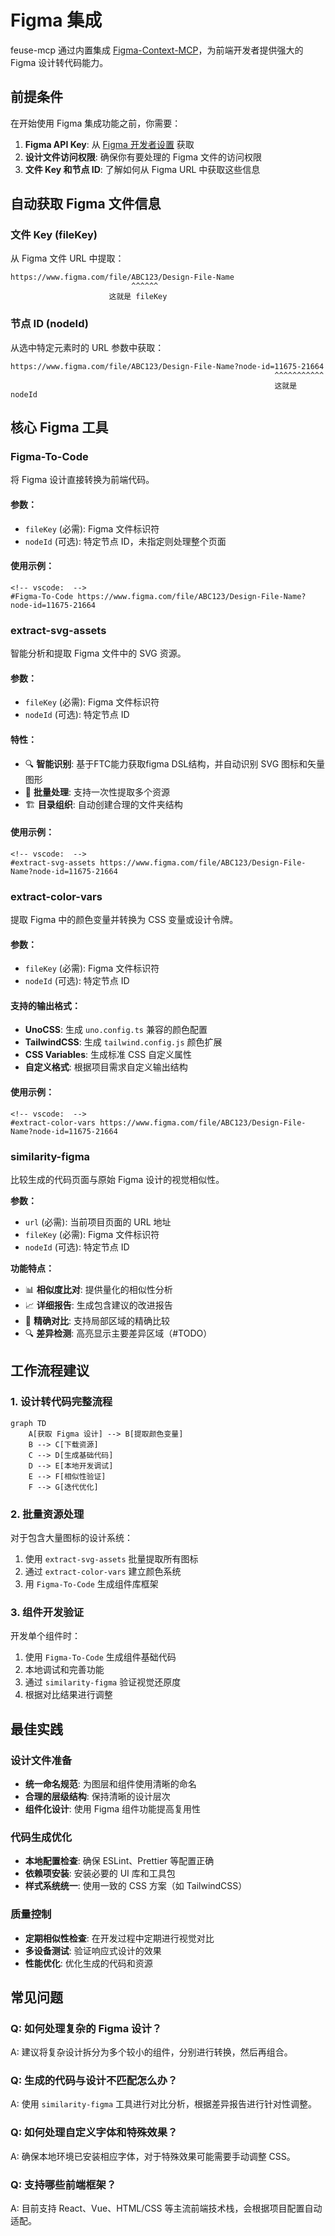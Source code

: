 # Figma 集成

feuse-mcp 通过内置集成 [Figma-Context-MCP](https://github.com/GLips/Figma-Context-MCP/discussions)，为前端开发者提供强大的 Figma 设计转代码能力。

## 前提条件

在开始使用 Figma 集成功能之前，你需要：

1. **Figma API Key**: 从 [Figma 开发者设置](https://www.figma.com/developers/api#authentication) 获取
2. **设计文件访问权限**: 确保你有要处理的 Figma 文件的访问权限
3. **文件 Key 和节点 ID**: 了解如何从 Figma URL 中获取这些信息

## 自动获取 Figma 文件信息

### 文件 Key (fileKey)
从 Figma 文件 URL 中提取：
```
https://www.figma.com/file/ABC123/Design-File-Name
                           ^^^^^^
                      这就是 fileKey
```

### 节点 ID (nodeId)
从选中特定元素时的 URL 参数中获取：
```
https://www.figma.com/file/ABC123/Design-File-Name?node-id=11675-21664
                                                           ^^^^^^^^^^^
                                                           这就是 nodeId
```

## 核心 Figma 工具

### Figma-To-Code
将 Figma 设计直接转换为前端代码。

#### **参数：**
- `fileKey` (必需): Figma 文件标识符
- `nodeId` (可选): 特定节点 ID，未指定则处理整个页面


#### **使用示例：**

```
<!-- vscode:  -->
#Figma-To-Code https://www.figma.com/file/ABC123/Design-File-Name?node-id=11675-21664
```


### extract-svg-assets
智能分析和提取 Figma 文件中的 SVG 资源。

#### **参数：**
- `fileKey` (必需): Figma 文件标识符
- `nodeId` (可选): 特定节点 ID

#### **特性：**
- 🔍 **智能识别**: 基于FTC能力获取figma DSL结构，并自动识别 SVG 图标和矢量图形
- 📁 **批量处理**: 支持一次性提取多个资源
- 🏗️ **目录组织**: 自动创建合理的文件夹结构

#### **使用示例：**

```
<!-- vscode:  -->
#extract-svg-assets https://www.figma.com/file/ABC123/Design-File-Name?node-id=11675-21664
```

### extract-color-vars
提取 Figma 中的颜色变量并转换为 CSS 变量或设计令牌。

#### **参数：**
- `fileKey` (必需): Figma 文件标识符
- `nodeId` (可选): 特定节点 ID

#### **支持的输出格式：**
- **UnoCSS**: 生成 `uno.config.ts` 兼容的颜色配置
- **TailwindCSS**: 生成 `tailwind.config.js` 颜色扩展
- **CSS Variables**: 生成标准 CSS 自定义属性
- **自定义格式**: 根据项目需求自定义输出结构

#### **使用示例：**

```
<!-- vscode:  -->
#extract-color-vars https://www.figma.com/file/ABC123/Design-File-Name?node-id=11675-21664
```

### similarity-figma
比较生成的代码页面与原始 Figma 设计的视觉相似性。

**参数：**
- `url` (必需): 当前项目页面的 URL 地址
- `fileKey` (必需): Figma 文件标识符
- `nodeId` (可选): 特定节点 ID

**功能特点：**
- 📊 **相似度比对**: 提供量化的相似性分析
- 📈 **详细报告**: 生成包含建议的改进报告
- 🎯 **精确对比**: 支持局部区域的精确比较
- 🔍 **差异检测**: 高亮显示主要差异区域（#TODO）

## 工作流程建议

### 1. 设计转代码完整流程
```mermaid
graph TD
    A[获取 Figma 设计] --> B[提取颜色变量]
    B --> C[下载资源]
    C --> D[生成基础代码]
    D --> E[本地开发调试]
    E --> F[相似性验证]
    F --> G[迭代优化]
```

### 2. 批量资源处理
对于包含大量图标的设计系统：
1. 使用 `extract-svg-assets` 批量提取所有图标
2. 通过 `extract-color-vars` 建立颜色系统
3. 用 `Figma-To-Code` 生成组件库框架

### 3. 组件开发验证
开发单个组件时：
1. 使用 `Figma-To-Code` 生成组件基础代码
2. 本地调试和完善功能
3. 通过 `similarity-figma` 验证视觉还原度
4. 根据对比结果进行调整

## 最佳实践

### 设计文件准备
- **统一命名规范**: 为图层和组件使用清晰的命名
- **合理的层级结构**: 保持清晰的设计层次
- **组件化设计**: 使用 Figma 组件功能提高复用性

### 代码生成优化
- **本地配置检查**: 确保 ESLint、Prettier 等配置正确
- **依赖项安装**: 安装必要的 UI 库和工具包
- **样式系统统一**: 使用一致的 CSS 方案（如 TailwindCSS）

### 质量控制
- **定期相似性检查**: 在开发过程中定期进行视觉对比
- **多设备测试**: 验证响应式设计的效果
- **性能优化**: 优化生成的代码和资源

## 常见问题

### Q: 如何处理复杂的 Figma 设计？
A: 建议将复杂设计拆分为多个较小的组件，分别进行转换，然后再组合。

### Q: 生成的代码与设计不匹配怎么办？
A: 使用 `similarity-figma` 工具进行对比分析，根据差异报告进行针对性调整。

### Q: 如何处理自定义字体和特殊效果？
A: 确保本地环境已安装相应字体，对于特殊效果可能需要手动调整 CSS。

### Q: 支持哪些前端框架？
A: 目前支持 React、Vue、HTML/CSS 等主流前端技术栈，会根据项目配置自动适配。
